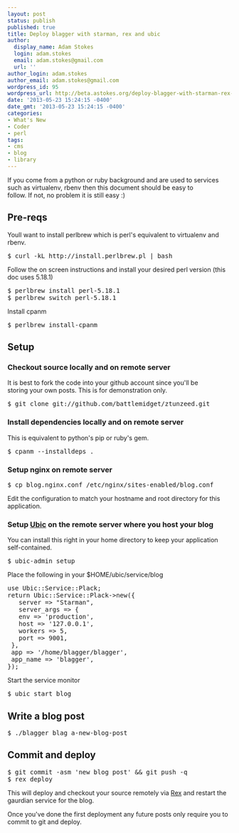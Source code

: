 ```yaml
---
layout: post
status: publish
published: true
title: Deploy blagger with starman, rex and ubic
author:
  display_name: Adam Stokes
  login: adam.stokes
  email: adam.stokes@gmail.com
  url: ''
author_login: adam.stokes
author_email: adam.stokes@gmail.com
wordpress_id: 95
wordpress_url: http://beta.astokes.org/deploy-blagger-with-starman-rex-and-ubic/
date: '2013-05-23 15:24:15 -0400'
date_gmt: '2013-05-23 15:24:15 -0400'
categories:
- What's New
- Coder
- perl
tags:
- cms
- blog
- library
---
```

<p>If you come from a python or ruby background and are used to services<br />
such as virtualenv, rbenv then this document should be easy to<br />
follow. If not, no problem it is still easy :)</p>
<h2 id=&#34;pre-reqs&#34;>Pre-reqs</h2>
<p>Youll want to install perlbrew which is perl&#39;s equivalent to virtualenv and rbenv.</p>
<pre class=&#34;prettyprint&#34;>
$ curl -kL http://install.perlbrew.pl | bash
</pre>
<p>Follow the on screen instructions and install your desired perl version (this doc uses 5.18.1)</p>
<pre class=&#34;prettyprint&#34;>
$ perlbrew install perl-5.18.1
$ perlbrew switch perl-5.18.1
</pre>
<p>Install cpanm</p>
<pre class=&#34;prettyprint&#34;>
$ perlbrew install-cpanm
</pre>
<h2 id=&#34;setup&#34;>Setup</h2>
<h3 id=&#34;checkoutsourcelocallyandonremoteserver&#34;>Checkout source locally and on remote server</h3>
<p>It is best to fork the code into your github account since you&#39;ll be<br />
storing your own posts. This is for demonstration only.</p>
<pre class=&#34;prettyprint&#34;>
$ git clone git://github.com/battlemidget/ztunzeed.git
</pre>
<h3 id=&#34;installdependencieslocallyandonremoteserver&#34;>Install dependencies locally and on remote server</h3>
<p>This is equivalent to python&#39;s pip or ruby&#39;s gem.</p>
<pre class=&#34;prettyprint&#34;>
$ cpanm --installdeps .
</pre>
<h3 id=&#34;setupnginxonremoteserver&#34;>Setup nginx on remote server</h3>
<pre class=&#34;prettyprint&#34;>
$ cp blog.nginx.conf /etc/nginx/sites-enabled/blog.conf
</pre>
<p>Edit the configuration to match your hostname and root directory for this application.</p>
<h3 id=&#34;setupubicontheremoteserverwhereyouhostyourblog&#34;>Setup <a href=&#34;https://metacpan.org/release/Ubic&#34;>Ubic</a> on the remote server where you host your blog</h3>
<p>You can install this right in your home directory to keep your application self-contained.</p>
<pre class=&#34;prettyprint&#34;>
$ ubic-admin setup
</pre>
<p>Place the following in your $HOME/ubic/service/blog</p>
<pre class=&#34;prettyprint&#34;>
use Ubic::Service::Plack;
return Ubic::Service::Plack->new({
   server => &#34;Starman&#34;,
   server_args => {
   env => &#39;production&#39;,
   host => &#39;127.0.0.1&#39;,
   workers => 5,
   port => 9001,
 },
 app => &#39;/home/blagger/blagger&#39;,
 app_name => &#39;blagger&#39;,
});
</pre>
<p>Start the service monitor</p>
<pre class=&#34;prettyprint&#34;>
$ ubic start blog
</pre>
<h2 id=&#34;writeablogpost&#34;>Write a blog post</h2>
<pre class=&#34;prettyprint&#34;>
$ ./blagger blag a-new-blog-post
</pre>
<h2 id=&#34;commitanddeploy&#34;>Commit and deploy</h2>
<pre class=&#34;prettyprint&#34;>
$ git commit -asm &#39;new blog post&#39; &#38;&#38; git push -q
$ rex deploy
</pre>
<p>This will deploy and checkout your source remotely via <a href=&#34;http://rexify.org&#34;>Rex</a> and restart the gaurdian service for the blog.</p>
<p>Once you&#39;ve done the first deployment any future posts only require you to commit to git and deploy.</p>
